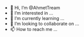 - 👋 Hi, I’m @AhmetTream
- 👀 I’m interested in ...
- 🌱 I’m currently learning ...
- 💞️ I’m looking to collaborate on ...
- 📫 How to reach me ...

<!---
AhmetTream/AhmetTream is a ✨ special ✨ repository because its `README.md` (this file) appears on your GitHub profile.
You can click the Preview link to take a look at your changes.
--->
